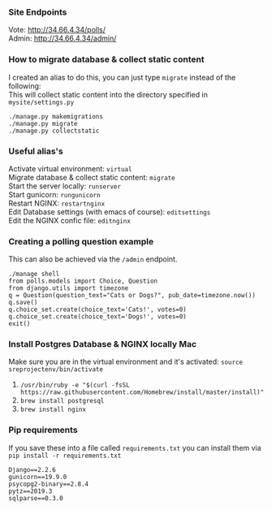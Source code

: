 ### Site Endpoints
Vote: http://34.66.4.34/polls/ <br>
Admin: http://34.66.4.34/admin/ <br>

### How to migrate database & collect static content
I created an alias to do this, you can just type `migrate` instead of the following: <br>
This will collect static content into the directory specified in `mysite/settings.py` <br>
```
./manage.py makemigrations
./manage.py migrate
./manage.py collectstatic
```

### Useful alias's
Activate virtual environment: `virtual` <br>
Migrate database & collect static content: `migrate` <br>
Start the server locally: `runserver` <br>
Start gunicorn: `rungunicorn` <br>
Restart NGINX: `restartnginx` <br>
Edit Database settings (with emacs of course): `editsettings` <br>
Edit the NGINX confic file: `editnginx` <br>

### Creating a polling question example
This can also be achieved via the `/admin` endpoint. <br>
```
./manage shell
from polls.models import Choice, Question
from django.utils import timezone
q = Question(question_text="Cats or Dogs?", pub_date=timezone.now())
q.save()
q.choice_set.create(choice_text='Cats!', votes=0)
q.choice_set.create(choice_text='Dogs!', votes=0)
exit()
```

### Install Postgres Database & NGINX locally Mac
Make sure you are in the virtual environment and it's activated: `source sreprojectenv/bin/activate`  
1. `/usr/bin/ruby -e "$(curl -fsSL https://raw.githubusercontent.com/Homebrew/install/master/install)"`
2. `brew install postgresql`
3. `brew install nginx`

### Pip requirements
If you save these into a file called `requirements.txt` you can install them via `pip install -r requirements.txt` <br>
```
Django==2.2.6
gunicorn==19.9.0
psycopg2-binary==2.8.4
pytz==2019.3
sqlparse==0.3.0
```
